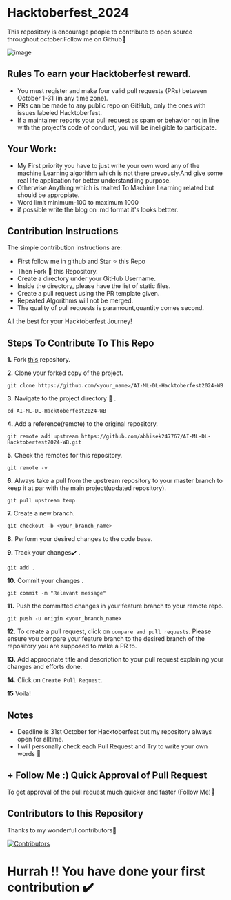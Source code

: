 # Hacktoberfest_2024
This repository is encourage people to contribute to open source throughout october.Follow me on Github🙊


![image](https://github.com/user-attachments/assets/87d213ea-935b-4484-ac3d-8fcc13a53cf6)


## Rules To earn your Hacktoberfest reward.

* You must register and make four valid pull requests (PRs) between October 1-31 (in any time zone).
* PRs can be made to any public repo on GitHub, only the ones with issues labeled Hacktoberfest.
* If a maintainer reports your pull request as spam or behavior not in line with the project’s code of conduct, you will be ineligible to participate.

## Your Work:

* My First priority you have to just write your own word any of the machine Learning algorithm which is not there prevously.And give some real life application for better understandiing purpose.
* Otherwise Anything which is realted To Machine Learning related but should be appropiate.
* Word limit minimum-100 to maximum 1000
* if possible write the blog on .md format.it's looks bettter.

## Contribution Instructions
The simple contribution instructions are:

- First follow me in github and Star ⭐ this Repo 
- Then Fork 🍴 this Repository.
- Create a directory under your GitHub Username.
- Inside the directory, please have the list of static files.
- Create a pull request using the PR template given.
- Repeated Algorithms will not be merged.
- The quality of pull requests is paramount,quantity comes second.

All the best for your Hacktoberfest Journey!

## Steps To Contribute To This Repo

**1.**  Fork [this](https://github.com/abhisek247767/AI-ML-DL-Hacktoberfest2024-WB.git) repository.

**2.**  Clone your forked copy of the project.

```
git clone https://github.com/<your_name>/AI-ML-DL-Hacktoberfest2024-WB
```

**3.** Navigate to the project directory :file_folder: .

```
cd AI-ML-DL-Hacktoberfest2024-WB
```

**4.** Add a reference(remote) to the original repository.

```
git remote add upstream https://github.com/abhisek247767/AI-ML-DL-Hacktoberfest2024-WB.git
```

**5.** Check the remotes for this repository.
```
git remote -v
```

**6.** Always take a pull from the upstream repository to your master branch to keep it at par with the main project(updated repository).

```
git pull upstream temp
```

**7.** Create a new branch.

```
git checkout -b <your_branch_name>
```

**8.** Perform your desired changes to the code base.


**9.** Track your changes:heavy_check_mark: .

```
git add . 
```

**10.** Commit your changes .

```
git commit -m "Relevant message"
```

**11.** Push the committed changes in your feature branch to your remote repo.
```
git push -u origin <your_branch_name>
```

**12.** To create a pull request, click on `compare and pull requests`. Please ensure you compare your feature branch to the desired branch of the repository you are supposed to make a PR to.


**13.** Add appropriate title and description to your pull request explaining your changes and efforts done.


**14.** Click on `Create Pull Request`.


**15** Voila!


## Notes
* Deadline is 31st October for Hacktoberfest but my repository always open for alltime.
* I will personally check each Pull Request and Try to write your own words 🙂

## + Follow Me :) Quick Approval of Pull Request
To get approval of the pull request much quicker and faster (Follow Me)🚀

## Contributors to this Repository

Thanks to my wonderful contributors💖

[![Contributors](https://contrib.rocks/image?repo=abhisek247767/AI-ML-DL-Hacktoberfest2024-WB)](https://github.com/abhisek247767/AI-ML-DL-Hacktoberfest2024-WB/graphs/contributors)

# Hurrah !! You have done your first contribution ✔️
